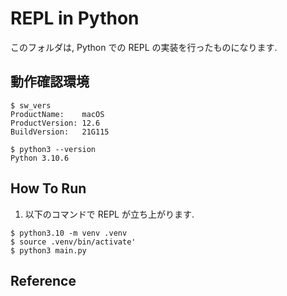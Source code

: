 # REPL in Python

このフォルダは, Python での REPL の実装を行ったものになります.

## 動作確認環境

```
$ sw_vers
ProductName:	macOS
ProductVersion:	12.6
BuildVersion:	21G115

$ python3 --version
Python 3.10.6
```

## How To Run

1. 以下のコマンドで REPL が立ち上がります.

```
$ python3.10 -m venv .venv
$ source .venv/bin/activate'
$ python3 main.py
```

## Reference
